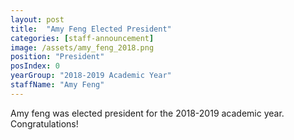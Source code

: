 ```yaml
---
layout: post
title:  "Amy Feng Elected President"
categories: [staff-announcement]
image: /assets/amy_feng_2018.png
position: "President"
posIndex: 0
yearGroup: "2018-2019 Academic Year"
staffName: "Amy Feng"
---
```


Amy feng was elected president for the 2018-2019 academic year. Congratulations!
